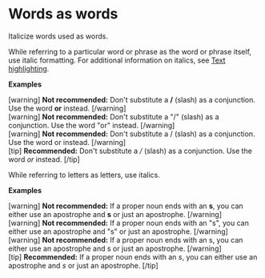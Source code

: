 # Words as words

Italicize words used as words.

While referring to a particular word or phrase as the word or phrase itself, use italic formatting. For additional information on italics, see [Text highlighting]().

**Examples**  

[warning] **Not recommended:** Don't substitute a **/** (slash) as a conjunction. Use the word **or** instead. [/warning]  
[warning] **Not recommended:** Don't substitute a "/" (slash) as a conjunction. Use the word "or" instead. [/warning]  
[warning] **Not recommended:** Don't substitute a / (slash) as a conjunction. Use the word or instead. [/warning]  
[tip] **Recommended:** Don't substitute a */* (slash) as a conjunction. Use the word *or* instead. [/tip]  

While referring to letters as letters, use italics.

**Examples**  

[warning] **Not recommended:** If a proper noun ends with an **s**, you can either use an apostrophe and **s** or just an apostrophe.  [/warning]  
[warning] **Not recommended:** If a proper noun ends with an "s", you can either use an apostrophe and "s" or just an apostrophe.  [/warning]  
[warning] **Not recommended:** If a proper noun ends with an s, you can either use an apostrophe and s or just an apostrophe.  [/warning]  
[tip] **Recommended:** If a proper noun ends with an *s*, you can either use an apostrophe and *s* or just an apostrophe.  [/tip]  
